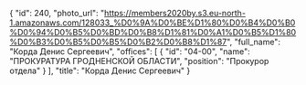 {
    "id": 240,
    "photo_url": "https://members2020by.s3.eu-north-1.amazonaws.com/128033_%D0%9A%D0%BE%D1%80%D0%B4%D0%B0%D0%94%D0%B5%D0%BD%D0%B8%D1%81%D0%A1%D0%B5%D1%80%D0%B3%D0%B5%D0%B5%D0%B2%D0%B8%D1%87",
    "full_name": "Корда Денис Сергеевич",
    "offices": [
        {
            "id": "04-00",
            "name": "ПРОКУРАТУРА ГРОДНЕНСКОЙ ОБЛАСТИ",
            "position": "Прокурор отдела"
        }
    ],
    "title": "Корда Денис Сергеевич"
}